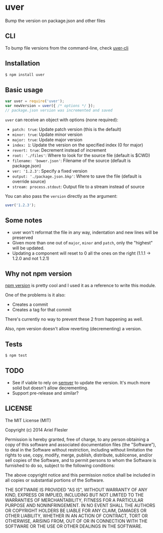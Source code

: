 # uver

Bump the version on package.json and other files

## CLI

To bump file versions from the command-line, check [uver-cli](https://github.com/flesler/uver-cli)

## Installation

``` bash
$ npm install uver
```

## Basic usage

```js
var uver = require('uver');
var newVersion = uver({ /* options */ });
// package.json version was incremented and saved
```

`uver` can receive an object with options (none required):
- `patch: true`: Update patch version (this is the default)
- `minor: true`: Update minor version
- `major: true`: Update major version
- `index: 1`: Update the version on the specified index (0 for major)
- `revert: true`: Decrement instead of increment
- `root: './files'`: Where to look for the source file (default is $CWD)
- `filename: 'bower.json'`: Filename of the source (default is package.json)
- `ver: '1.2.3'`: Specify a fixed version
- `output: './package.json.bkp'`: Where to save the file (default is override source)
- `stream: process.stdout`: Output file to a stream instead of source

You can also pass the `version` directly as the argument:
```js
uver('1.2.3');
```

## Some notes

- uver won't reformat the file in any way, indentation and new lines will be preserved
- Given more than one out of `major`, `minor` and `patch`, only the "highest" will be updated.
- Updating a component will reset to 0 all the ones on the right (1.1.1 -> 1.2.0 and not 1.2.1)

## Why not npm version

[npm version](https://www.npmjs.org/doc/cli/npm-version.html) is pretty cool and I used it as a reference to write this module.

One of the problems is it also:
- Creates a commit
- Creates a tag for that commit

There's currently no way to prevent these 2 from happening as well.

Also, npm version doesn't allow reverting (decrementing) a version.

## Tests

``` bash
$ npm test
```

## TODO
- See if viable to rely on [semver](https://github.com/npm/node-semver) to update the version. It's much more solid but doesn't allow decrementing.
- Support pre-release and similar?

## LICENSE

The MIT License (MIT)

Copyright (c) 2014 Ariel Flesler

Permission is hereby granted, free of charge, to any person obtaining a copy
of this software and associated documentation files (the "Software"), to deal
in the Software without restriction, including without limitation the rights
to use, copy, modify, merge, publish, distribute, sublicense, and/or sell
copies of the Software, and to permit persons to whom the Software is
furnished to do so, subject to the following conditions:

The above copyright notice and this permission notice shall be included in all
copies or substantial portions of the Software.

THE SOFTWARE IS PROVIDED "AS IS", WITHOUT WARRANTY OF ANY KIND, EXPRESS OR
IMPLIED, INCLUDING BUT NOT LIMITED TO THE WARRANTIES OF MERCHANTABILITY,
FITNESS FOR A PARTICULAR PURPOSE AND NONINFRINGEMENT. IN NO EVENT SHALL THE
AUTHORS OR COPYRIGHT HOLDERS BE LIABLE FOR ANY CLAIM, DAMAGES OR OTHER
LIABILITY, WHETHER IN AN ACTION OF CONTRACT, TORT OR OTHERWISE, ARISING FROM,
OUT OF OR IN CONNECTION WITH THE SOFTWARE OR THE USE OR OTHER DEALINGS IN THE
SOFTWARE.
